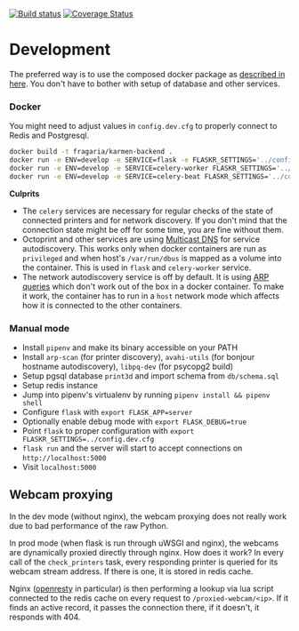 [![Build status](https://api.travis-ci.com/fragaria/karmen.svg?branch=master)](https://travis-ci.com/fragaria/karmen)
[![Coverage Status](https://coveralls.io/repos/github/fragaria/karmen/badge.svg?branch=master)](https://coveralls.io/github/fragaria/karmen?branch=master)

# Development

The preferred way is to use the composed docker package as [described in here](https://github.com/fragaria/karmen/blob/master/README.md).
You don't have to bother with setup of database and other services.

### Docker

You might need to adjust values in `config.dev.cfg` to properly connect to Redis and Postgresql.

```sh
docker build -t fragaria/karmen-backend .
docker run -e ENV=develop -e SERVICE=flask -e FLASKR_SETTINGS='../config.dev.cfg' -p5000:8080 fragaira/karmen-backend
docker run -e ENV=develop -e SERVICE=celery-worker FLASKR_SETTINGS='../config.dev.cfg' fragaria/karmen-backend
docker run -e ENV=develop -e SERVICE=celery-beat FLASKR_SETTINGS='../config.dev.cfg' fragaria/karmen-backend
```

**Culprits**

- The `celery` services are necessary for regular checks of the state of connected printers and for network discovery.
If you don't mind that the connection state might be off for some time, you are fine without them.
- Octoprint and other services are using [Multicast DNS](https://en.wikipedia.org/wiki/Multicast_DNS) for
service autodiscovery. This works only when docker containers are run as `privileged` and when host's `/var/run/dbus`
is mapped as a volume into the container. This is used in `flask` and `celery-worker` service.
- The network autodiscovery service is off by default. It is using [ARP queries](https://en.wikipedia.org/wiki/Address_Resolution_Protocol)
which don't work out of the box in a docker container. To make it work, the container has to run in a `host` network mode
which affects how it is connected to the other containers.

### Manual mode

- Install `pipenv` and make its binary accessible on your PATH
- Install `arp-scan` (for printer discovery), `avahi-utils` (for bonjour hostname autodiscovery), `libpq-dev` (for psycopg2 build)
- Setup pgsql database `print3d` and import schema from `db/schema.sql`
- Setup redis instance
- Jump into pipenv's virtualenv by running `pipenv install && pipenv shell`
- Configure `flask` with `export FLASK_APP=server`
- Optionally enable debug mode with `export FLASK_DEBUG=true`
- Point `flask` to proper configuration with `export FLASKR_SETTINGS=../config.dev.cfg`
- `flask run` and the server will start to accept connections on `http://localhost:5000`
- Visit `localhost:5000`

## Webcam proxying

In the dev mode (without nginx), the webcam proxying does not really work due to bad
performance of the raw Python.

In prod mode (when flask is run through uWSGI and nginx), the webcams are dynamically proxied directly
through nginx. How does it work? In every call of the `check_printers` task, every responding
printer is queried for its webcam stream address. If there is one, it is stored in redis cache.

Nginx ([openresty](https://openresty.org/) in particular) is then performing a lookup via lua script
connected to the redis cache on every request to `/proxied-webcam/<ip>`. If it finds an active record,
it passes the connection there, if it doesn't, it responds with 404.